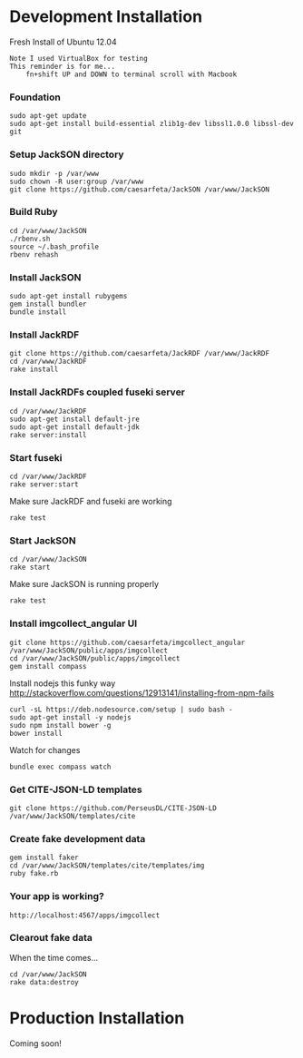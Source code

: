 # Development Installation

Fresh Install of Ubuntu 12.04

	Note I used VirtualBox for testing
	This reminder is for me...
		fn+shift UP and DOWN to terminal scroll with Macbook

### Foundation

	sudo apt-get update
	sudo apt-get install build-essential zlib1g-dev libssl1.0.0 libssl-dev git 

### Setup JackSON directory

	sudo mkdir -p /var/www
	sudo chown -R user:group /var/www
	git clone https://github.com/caesarfeta/JackSON /var/www/JackSON

### Build Ruby

	cd /var/www/JackSON
	./rbenv.sh
	source ~/.bash_profile
	rbenv rehash

### Install JackSON

	sudo apt-get install rubygems
	gem install bundler
	bundle install

### Install JackRDF

	git clone https://github.com/caesarfeta/JackRDF /var/www/JackRDF
	cd /var/www/JackRDF
	rake install

### Install JackRDFs coupled fuseki server

	cd /var/www/JackRDF
	sudo apt-get install default-jre
	sudo apt-get install default-jdk
	rake server:install

### Start fuseki

	cd /var/www/JackRDF
	rake server:start

Make sure JackRDF and fuseki are working

	rake test

### Start JackSON

	cd /var/www/JackSON
	rake start

Make sure JackSON is running properly

	rake test

### Install imgcollect_angular UI

	git clone https://github.com/caesarfeta/imgcollect_angular /var/www/JackSON/public/apps/imgcollect
	cd /var/www/JackSON/public/apps/imgcollect
	gem install compass

Install nodejs this funky way
http://stackoverflow.com/questions/12913141/installing-from-npm-fails

	curl -sL https://deb.nodesource.com/setup | sudo bash -
	sudo apt-get install -y nodejs
	sudo npm install bower -g
	bower install

Watch for changes

	bundle exec compass watch

### Get CITE-JSON-LD templates

	git clone https://github.com/PerseusDL/CITE-JSON-LD /var/www/JackSON/templates/cite

### Create fake development data

	gem install faker
	cd /var/www/JackSON/templates/cite/templates/img
	ruby fake.rb

### Your app is working?

	http://localhost:4567/apps/imgcollect

### Clearout fake data
When the time comes...

	cd /var/www/JackSON
	rake data:destroy

# Production Installation
Coming soon!